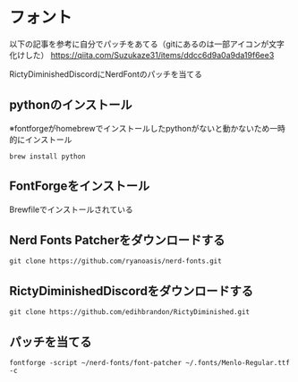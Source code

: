 # フォント

以下の記事を参考に自分でパッチをあてる（gitにあるのは一部アイコンが文字化けした）
https://qiita.com/Suzukaze31/items/ddcc6d9a0a9da19f6ee3

RictyDiminishedDiscordにNerdFontのパッチを当てる

## pythonのインストール

※fontforgeがhomebrewでインストールしたpythonがないと動かないため一時的にインストール

```
brew install python
```

## FontForgeをインストール

Brewfileでインストールされている

## Nerd Fonts Patcherをダウンロードする

```
git clone https://github.com/ryanoasis/nerd-fonts.git
```

## RictyDiminishedDiscordをダウンロードする

```
git clone https://github.com/edihbrandon/RictyDiminished.git
```

## パッチを当てる

```
fontforge -script ~/nerd-fonts/font-patcher ~/.fonts/Menlo-Regular.ttf -c
```
